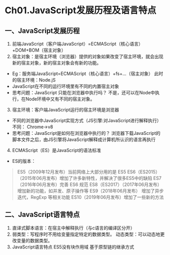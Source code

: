 # Ch01.JavaScript发展历程及语言特点
## 一、JavaScript发展历程
1. 前端JavaScript（客户端JavaScript）=ECMAScript（核心语言）+DOM+BOM（宿主对象）
2. 宿主对象：是宿主环境（浏览器）提供的对象如果改变了宿主环境，就会出现新的宿主对象，新的宿主对象会有新的功能。
* Eg：服务端JavaScript=ECMAScript（核心语言）+fs+...（宿主对象）
此时的宿主环境：Node.jS
* JavaScript在不同的运行环境里有不同的内置宿主对象
* 思考问题：JavaScript 只能在浏览器中执行吗？
不是，还可以在Node中执行，在Node环境中又有不同的宿主对象。
3. 宿主环境：客户端JavaScript运行的宿主环境是浏览器
* 不同的浏览器中JavaScript实现方式（JS引擎:对JavaScript进行解释执行）不同：
Chrome->v8
* 思考问题：JavaScript是如何在浏览器中执行的？
          浏览器下载JavaScript的脚本文件之后，由JS引擎将JavaScript解释成计算机所认识的语言再执行
4. ECMAScript（ES）是JavaScript的语法标准
* ES的版本：
 > ES5（2009年12月发布）当前网络上大部分用的是 ES5
 > ES6（ES2015）（2015年06月发布）增加了许多新特性，并解决了很多ES5中的缺陷
 > ES7（2016年06月发布）完善 ES6 规范
 > ES8（ES2017）（2017年06月发布） 增加新的功能，如并发、原子操作等
 > ES9（2018年06月发布） 增加了异步迭代，RegExp 等相关功能
 > ES10（2019年06月发布）增加了一些新的方法

## 二、JavaScript语言特点
1. 直译式脚本语言：在宿主中解释执行（与c语言的编译区分开）
2. 弱类型：写程序时不用给变量指定特定的数据类型。
动态类型：可以动态地更改变量的数据类型。
3. JavaScript语言特点
ES5没有块作用域
基于原型链的继承方式

